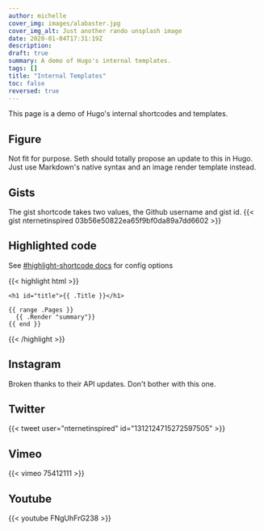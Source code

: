```yaml
---
author: michelle
cover_img: images/alabaster.jpg
cover_img_alt: Just another rando unsplash image
date: 2020-01-04T17:31:19Z
description:
draft: true
summary: A demo of Hugo's internal templates.
tags: []
title: "Internal Templates"
toc: false
reversed: true
---
```


This page is a demo of Hugo's internal shortcodes and templates.

## Figure
Not fit for purpose. Seth should totally propose an update to this in Hugo. Just use Markdown's native syntax and an image render template instead.

## Gists
The gist shortcode takes two values, the Github username and gist id.
{{< gist nternetinspired 03b56e50822ea65f9bf0da89a7dd6602 >}}

## Highlighted code
See [#highlight-shortcode docs](https://gohugo.io/content-management/syntax-highlighting/#highlight-shortcode) for config options

{{< highlight html >}}
<section id="main">

    <h1 id="title">{{ .Title }}</h1>

    {{ range .Pages }}
      {{ .Render "summary"}}
    {{ end }}

</section>
{{< /highlight >}}

## Instagram
Broken thanks to their API updates. Don't bother with this one.

## Twitter
{{< tweet user="nternetinspired" id="1312124715272597505" >}}

## Vimeo
{{< vimeo 75412111 >}}

## Youtube
{{< youtube FNgUhFrG238 >}}
